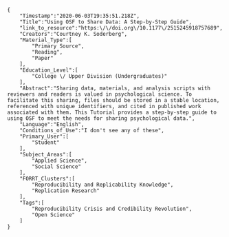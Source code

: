 
    {
        "Timestamp":"2020-06-03T19:35:51.218Z",
        "Title":"Using OSF to Share Data: A Step-by-Step Guide",
        "link_to_resource":"https:\/\/doi.org\/10.1177\/2515245918757689",
        "Creators":"Courtney K. Soderberg",
        "Material_Type":[
            "Primary Source",
            "Reading",
            "Paper"
        ],
        "Education_Level":[
            "College \/ Upper Division (Undergraduates)"
        ],
        "Abstract":"Sharing data, materials, and analysis scripts with reviewers and readers is valued in psychological science. To facilitate this sharing, files should be stored in a stable location, referenced with unique identifiers, and cited in published work associated with them. This Tutorial provides a step-by-step guide to using OSF to meet the needs for sharing psychological data.",
        "Language":"English",
        "Conditions_of_Use":"I don't see any of these",
        "Primary_User":[
            "Student"
        ],
        "Subject_Areas":[
            "Applied Science",
            "Social Science"
        ],
        "FORRT_Clusters":[
            "Reproducibility and Replicability Knowledge",
            "Replication Research"
        ],
        "Tags":[
            "Reproducibility Crisis and Credibility Revolution",
            "Open Science"
        ]
    }
